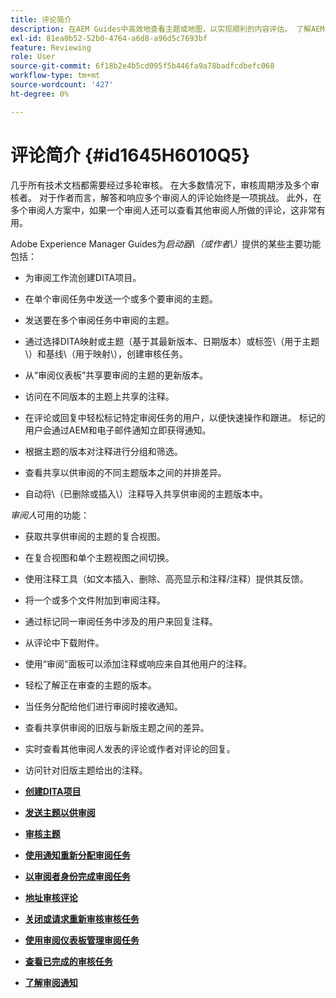```yaml
---
title: 评论简介
description: 在AEM Guides中高效地查看主题或地图，以实现顺利的内容评估。 了解AEM Guides中适用于作者和审阅人的功能。
exl-id: 81ea0b52-52b0-4764-a6d8-a96d5c7693bf
feature: Reviewing
role: User
source-git-commit: 6f18b2e4b5cd095f5b446fa9a78badfcdbefc068
workflow-type: tm+mt
source-wordcount: '427'
ht-degree: 0%

---
```


# 评论简介 {#id1645H6010Q5}

几乎所有技术文档都需要经过多轮审核。 在大多数情况下，审核周期涉及多个审核者。 对于作者而言，解答和响应多个审阅人的评论始终是一项挑战。 此外，在多个审阅人方案中，如果一个审阅人还可以查看其他审阅人所做的评论，这非常有用。

Adobe Experience Manager Guides为&#x200B;*启动器\（或作者\）*&#x200B;提供的某些主要功能包括：

- 为审阅工作流创建DITA项目。
- 在单个审阅任务中发送一个或多个要审阅的主题。

- 发送要在多个审阅任务中审阅的主题。

- 通过选择DITA映射或主题（基于其最新版本、日期版本）或标签\（用于主题\）和基线\（用于映射\），创建审核任务。

- 从“审阅仪表板”共享要审阅的主题的更新版本。

- 访问在不同版本的主题上共享的注释。
- 在评论或回复中轻松标记特定审阅任务的用户，以便快速操作和跟进。 标记的用户会通过AEM和电子邮件通知立即获得通知。
- 根据主题的版本对注释进行分组和筛选。

- 查看共享以供审阅的不同主题版本之间的并排差异。

- 自动将\（已删除或插入\）注释导入共享供审阅的主题版本中。


*审阅人*&#x200B;可用的功能：

- 获取共享供审阅的主题的复合视图。
- 在复合视图和单个主题视图之间切换。
- 使用注释工具（如文本插入、删除、高亮显示和注释/注释）提供其反馈。
- 将一个或多个文件附加到审阅注释。
- 通过标记同一审阅任务中涉及的用户来回复注释。
- 从评论中下载附件。
- 使用“审阅”面板可以添加注释或响应来自其他用户的注释。
- 轻松了解正在审查的主题的版本。
- 当任务分配给他们进行审阅时接收通知。
- 查看共享供审阅的旧版与新版主题之间的差异。
- 实时查看其他审阅人发表的评论或作者对评论的回复。
- 访问针对旧版主题给出的注释。


- **[创建DITA项目](authoring-create-dita-project.md)**

- **[发送主题以供审阅](review-send-topics-for-review.md)**

- **[审核主题](review-topics.md)**

- **[使用通知重新分配审阅任务](reassign-review-using-notification.md)**

- **[以审阅者身份完成审阅任务](review-complete-review-tasks.md)**

- **[地址审核评论](review-address-review-comments.md)**

- **[关闭或请求重新审核审核任务](review-close-review-task.md)**

- **[使用审阅仪表板管理审阅任务](review-manage-tasks-review-dashboard.md)**

- **[查看已完成的审核任务](review-view-completed-task.md)**

- **[了解审阅通知](review-understanding-review-notifications.md)**
